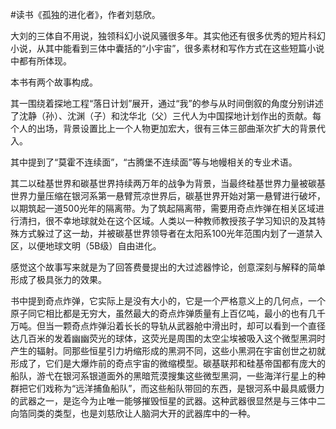 \#读书《孤独的进化者》，作者刘慈欣。

大刘的三体自不用说，独领科幻小说风骚很多年。其实他还有很多优秀的短片科幻小说，从其中能看到三体中囊括的“小宇宙”，很多素材和写作方式在这些短篇小说中都有所体现。

本书有两个故事构成。

其一围绕着探地工程“落日计划”展开，通过“我”的参与从时间倒叙的角度分别讲述了沈静（孙）、沈渊（子）和沈华北（父）三代人为中国探地计划作出的贡献。每个人的出场，背景设置比上一个人物更加宏大，很有三体三部曲渐次扩大的背景代入。

其中提到了“莫霍不连续面”，“古腾堡不连续面”等与地幔相关的专业术语。

其二以硅基世界和碳基世界持续两万年的战争为背景，当最终硅基世界力量被碳基世界力量压缩在银河系第一悬臂荒凉世界后，碳基世界开始对第一悬臂进行破坏，以期筑起一道500光年的隔离带。为了筑起隔离带，需要用奇点炸弹在相关区域进行清扫，很不幸地球就处在这个区域。人类以一种教师教授孩子学习知识的及其特殊方式躲过了这一劫，并被碳基世界领导者在太阳系100光年范围内划了一道禁入区，以便地球文明（5B级）自由进化。

感觉这个故事写来就是为了回答费曼提出的大过滤器悖论，创意深刻与解释的简单形成了极具张力的效果。

书中提到奇点炸弹，它实际上是没有大小的，它是一个严格意义上的几何点，一个原子同它相比都是无穷大，虽然最大的奇点炸弹质量有上百亿吨，最小的也有几千万吨。但当一颗奇点炸弹沿着长长的导轨从武器舱中滑出时，却可以看到一个直径达几百米的发着幽幽荧光的球体，这荧光是周围的太空尘埃被吸入这个微型黑洞时产生的辐射。同那些恒星引力坍缩形成的黑洞不同，这些小黑洞在宇宙创世之初就形成了，它们是大爆炸前的奇点宇宙的微缩模型。碳基联邦和硅基帝国都有庞大的船队，游弋在银河系银道面外的黑暗荒漠搜集这些微型黑洞，一些海洋行星上的种群把它们戏称为“远洋捕鱼船队”，而这些船队带回的东西，是银河系中最具威慑力的武器之一，是迄今为止唯一能够摧毁恒星的武器。这种武器很显然是与三体中二向箔同类的类型，也是刘慈欣让人脑洞大开的武器库中的一种。